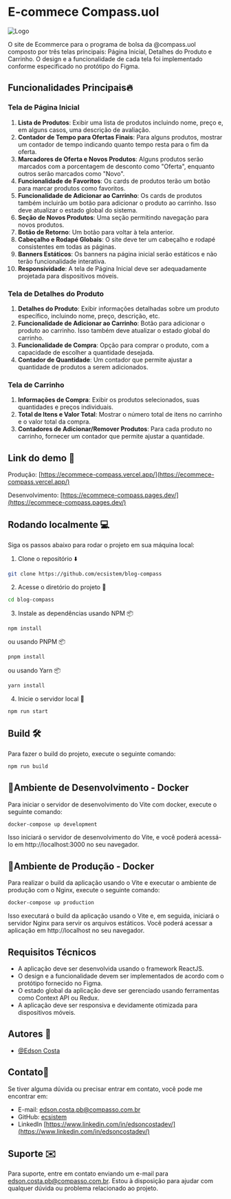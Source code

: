 # E-commece Compass.uol

![Logo](https://i.ibb.co/chJPk3G/Home.png)

O site de Ecommerce para o programa de bolsa da @compass.uol composto por três telas principais: Página Inicial, Detalhes do Produto e Carrinho. O design e a funcionalidade de cada tela foi implementado conforme especificado no protótipo do Figma.

## Funcionalidades Principais🔥
### Tela de Página Inicial

1. **Lista de Produtos**: Exibir uma lista de produtos incluindo nome, preço e, em alguns casos, uma descrição de avaliação.
2. **Contador de Tempo para Ofertas Finais**: Para alguns produtos, mostrar um contador de tempo indicando quanto tempo resta para o fim da oferta.
3. **Marcadores de Oferta e Novos Produtos**: Alguns produtos serão marcados com a porcentagem de desconto como "Oferta", enquanto outros serão marcados como "Novo".
4. **Funcionalidade de Favoritos**: Os cards de produtos terão um botão para marcar produtos como favoritos.
5. **Funcionalidade de Adicionar ao Carrinho**: Os cards de produtos também incluirão um botão para adicionar o produto ao carrinho. Isso deve atualizar o estado global do sistema.
6. **Seção de Novos Produtos**: Uma seção permitindo navegação para novos produtos.
7. **Botão de Retorno**: Um botão para voltar à tela anterior.
8. **Cabeçalho e Rodapé Globais**: O site deve ter um cabeçalho e rodapé consistentes em todas as páginas.
9. **Banners Estáticos**: Os banners na página inicial serão estáticos e não terão funcionalidade interativa.
10. **Responsividade**: A tela de Página Inicial deve ser adequadamente projetada para dispositivos móveis.

### Tela de Detalhes do Produto

1. **Detalhes do Produto**: Exibir informações detalhadas sobre um produto específico, incluindo nome, preço, descrição, etc.
2. **Funcionalidade de Adicionar ao Carrinho**: Botão para adicionar o produto ao carrinho. Isso também deve atualizar o estado global do carrinho.
3. **Funcionalidade de Compra**: Opção para comprar o produto, com a capacidade de escolher a quantidade desejada.
4. **Contador de Quantidade**: Um contador que permite ajustar a quantidade de produtos a serem adicionados.

### Tela de Carrinho

1. **Informações de Compra**: Exibir os produtos selecionados, suas quantidades e preços individuais.
2. **Total de Itens e Valor Total**: Mostrar o número total de itens no carrinho e o valor total da compra.
3. **Contadores de Adicionar/Remover Produtos**: Para cada produto no carrinho, fornecer um contador que permite ajustar a quantidade.

## Link do demo 🚀

Produção: [https://ecommece-compass.vercel.app/](https://ecommece-compass.vercel.app/)

Desenvolvimento: [https://ecommece-compass.pages.dev/](https://ecommece-compass.pages.dev/)

## Rodando localmente 💻

Siga os passos abaixo para rodar o projeto em sua máquina local:

1. Clone o repositório ⬇️

```bash
git clone https://github.com/ecsistem/blog-compass
```

2. Acesse o diretório do projeto 📂

```bash
cd blog-compass
```

3. Instale as dependências usando NPM 📦

```bash
npm install
```

ou usando PNPM 📦

```bash
pnpm install
```

ou usando Yarn 📦

```bash
yarn install
```

4. Inicie o servidor local 🚀

```bash
npm run start
```

## Build 🛠️

Para fazer o build do projeto, execute o seguinte comando:

```bash
npm run build
```

## 🧱Ambiente de Desenvolvimento - Docker
Para iniciar o servidor de desenvolvimento do Vite com docker, execute o seguinte comando:

```bash
docker-compose up development
```
Isso iniciará o servidor de desenvolvimento do Vite, e você poderá acessá-lo em http://localhost:3000 no seu navegador.

## 🧱Ambiente de Produção - Docker
Para realizar o build da aplicação usando o Vite e executar o ambiente de produção com o Nginx, execute o seguinte comando:

```bash
docker-compose up production
```
Isso executará o build da aplicação usando o Vite e, em seguida, iniciará o servidor Nginx para servir os arquivos estáticos. Você poderá acessar a aplicação em http://localhost no seu navegador.

## Requisitos Técnicos

- A aplicação deve ser desenvolvida usando o framework ReactJS.
- O design e a funcionalidade devem ser implementados de acordo com o protótipo fornecido no Figma.
- O estado global da aplicação deve ser gerenciado usando ferramentas como Context API ou Redux.
- A aplicação deve ser responsiva e devidamente otimizada para dispositivos móveis.

## Autores 👤
- [@Edson Costa](https://www.github.com/ecsistem)

## Contato📱

Se tiver alguma dúvida ou precisar entrar em contato, você pode me encontrar em:
- E-mail: edson.costa.pb@compasso.com.br
- GitHub: [ecsistem](https://github.com/ecsistem)
- LinkedIn [https://www.linkedin.com/in/edsoncostadev/](https://www.linkedin.com/in/edsoncostadev/)

## Suporte ✉️

Para suporte, entre em contato enviando um e-mail para edson.costa.pb@compasso.com.br. Estou à disposição para ajudar com qualquer dúvida ou problema relacionado ao projeto.